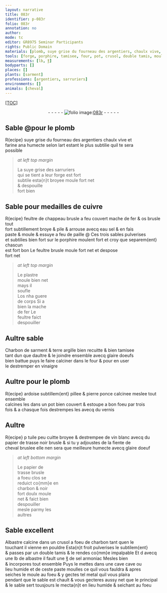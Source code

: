 ```yaml
---
layout: narrative
title: 083r
identifier: p-083r
folio: 083r
annotation: no
author:
mode: tc
editor: GR8975 Seminar Participants
rights: Public Domain
materials: [plomb, suye grise du fourneau des argentiers, chaulx vive, farine ana, suye grise des sarruriers, cuivre, feultre de chappeau brusle, mache de fer, os brusle, eau sel, paille, porphire, feultre brusle, plastre, os, feultre, Charbon de sarment, terre argille, glaire doeufs, vinaigre, ardoise subtillem{ent} pillee, pierre ponce calcinee, vernis, tuile peu cuitte broyee, vin blanc, papier de trasse noir brusle, fiente de cheval bruslee, glaire doeuf, papier de trasse brusle, charbon, Albastre calcine, albastre, sel armoniac, metal]
tools: [forge, porphire, tamisee, four, pot, crusol, double tamis, moule]
measurements: [lb, ℥]
bodyparts: []
places: []
plants: [sarment]
professions: [argentiers, sarruriers]
environments: []
animals: [cheval]
---
```


<p><a href="{{ site.baseurl }}/diplomatic/">[TOC]</a></p><div class="folio" align="center">- - - - - <a href="http://gallica.bnf.fr/ark:/12148/btv1b10500001g/f171.item" target="_blank"><img src="https://cu-mkp.github.io/2017-workshop-edition/assets/photo-icon.png" alt="folio image: " style="display:inline-block; margin-bottom:-3px;"/>083r</a> - - - - - </div>  
  

## Sable @pour le <span class="m">plomb</span>

 
R{ecipe} <span class="m">suye grise du fourneau des <span class="pro">argentiers</span></span> <span class="m">chaulx vive</span> et<br/> <span class="m">farine ana</span> humecte selon lart estant le plus subtilie quil te sera<br/> possible
 
> *at left top margin*
> 
> 
>   La <span class="m">suye grise des <span class="pro">sarruriers</span></span><br/> qui se tient a leur <span class="tl">forge</span> est fort<br/> subtile esta{n}t broyee moule fort net<br/> & despouille<br/> fort bien
 
 
  

## Sable pour medailles de <span class="m">cuivre</span>

 
R{ecipe} <span class="m">feultre de chappeau brusle</span> <span class="add">a feu couvert</span> <span class="m">mache de fer</span> & <span class="m">os brusle</span> tout<br/> fort subtillement broye & pile & arrouse avecq <span class="m">eau sel</span> & en fais<br/> paste & moule & essuye a feu de <span class="m">paille</span> @ Ces trois sables pulverises<br/> et subtilies bien fort sur le <span class="tl"><span class="m">porphire</span></span> moulent fort et croy que separem{ent} chascun<br/> est fort bon Le <span class="m">feultre brusle</span> moule fort net et despose<br/> fort net
 
> *at left top margin*
> 
> 
>   Le <span class="m">plastre</span><br/> moule bien net<br/> mays il<br/> soufle<br/> L<span class="m">os</span> nha guere<br/> de corps Si a<br/> bien la <span class="m">mache<br/> de fer</span> Le<br/> <span class="m">feultre</span> faict<br/> despouiller
 
 
  

## Aultre sable

 
<span class="m">Charbon de <span class="pa">sarment</span></span> & <span class="m">terre argille</span> <span class="del">bien recuitte &</span> <span class="add">bien</span> <span class="tl">tamisee</span><br/> tant dun que daultre & le joindre ensemble avecq <span class="m">glaire doeufs</span><br/> bien battue puys le faire calciner dans le <span class="tl">four</span> & pour en user<br/> le destremper en <span class="m">vinaigre</span>
 
 
  

## Aultre pour le <span class="m">plomb</span>

 
R{ecipe} <span class="m">ardoise subtillem{ent} pillee</span> & <span class="m">pierre ponce <span class="del">calcinee</span></span> meslee tout ensemble<br/> calcines les dans un <span class="tl">pot</span> bien couvert & estoupe a bon foeu par trois<br/> fois & a chasque fois destrempes les avecq du <span class="m">vernis</span>
 
 
  

## Aultre

 
R{ecipe} <span class="del">p</span> <span class="m">tuile peu cuitte broyee</span> & destrempee de <span class="m">vin blanc</span> avecq du<br/> <span class="m">papier de trasse noir brusle</span> & si tu y adjoustes de la <span class="m">fiente de<br/> <span class="al">cheval</span> bruslee</span> elle nen sera que meilleure humecte avecq <span class="m">glaire doeuf</span>
 
> *at left bottom margin*
> 
> 
>   Le <span class="m">papier de<br/> trasse brusle</span><br/> a foeu clos se<br/> reduict co{mm}e en<br/> <span class="m">charbon</span> & noir<br/> fort doulx moule<br/> net & faict bien<br/> despouiller<br/> mesle parmy les<br/> aultres
 
 
  

## Sable excellent

 
<span class="m">Albastre calcine</span> dans un <span class="tl">crusol</span> a foeu de <span class="m">charbon</span> tant quen le<br/> touchant il vienne en pouldre Esta{n}t froit pulverises le subtilem{ent}<br/> & passes par un <span class="tl">double tamis</span> & le rendes co{mm}e impalpable Et <span class="del">d</span> avecq<br/> une <span class="ms">lb</span> de <span class="m">albastre</span> il fault une <span class="ms">℥</span> de <span class="m">sel armoniac</span> Mesles bien<br/> & incorpores tout ensemble Puys le mettes dans une <span class="del">cave</span> cave ou<br/> lieu humide et de ceste paste moulles ce quil vous fauldra & apres<br/> seiches le <span class="tl">moule</span> au foeu & y gectes tel <span class="m">metal</span> quil vous plaira<br/> pendant que le sable est chault & vous gecteres aussy net que le principal<br/> & le sable sert tousjours le mecta{n}t en lieu humide & seichant au foeu
 
